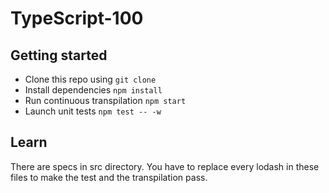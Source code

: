 # TypeScript-100

## Getting started

 - Clone this repo using `git clone`
 - Install dependencies `npm install`
 - Run continuous transpilation `npm start`
 - Launch unit tests `npm test -- -w`

## Learn

There are specs in src directory. You have to replace every lodash in these files to make the test and the transpilation pass.
